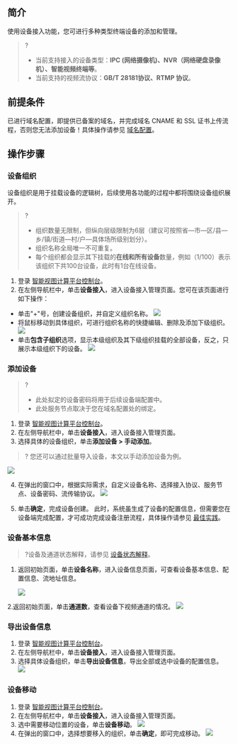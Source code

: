 
## 简介

使用设备接入功能，您可进行多种类型终端设备的添加和管理。

>?
>- 当前支持接入的设备类型：**IPC (网络摄像机)、NVR（网络硬盘录像机）、智能视频终端等**。
>- 当前支持的视频流协议：**GB/T 28181协议、RTMP 协议**。
## 前提条件

已进行域名配置，即提供已备案的域名，并完成域名 CNAME 和 SSL 证书上传流程，否则您无法添加设备！具体操作请参见 [域名配置]()。

## 操作步骤

### 设备组织

设备组织是用于挂载设备的逻辑树，后续使用各功能的过程中都将围绕设备组织展开。

>?
>- 组织数量无限制，但纵向层级限制为6层（建议可按照省—市—区/县—乡/镇/街道—村/户—具体场所级别划分）。
>- 组织名称全局唯一不可重复。
>- 每个组织都会显示其下挂载的**在线和所有设备**数量，例如（1/100）表示该组织下共100台设备，此时有1台在线设备。

1. 登录 [智能视图计算平台控制台](https://console.cloud.tencent.com/iss)。
2. 在左侧导航栏中，单击**设备接入**，进入设备接入管理页面。您可在该页面进行如下操作：

 - 单击"+"号，创建设备组织，并自定义组织名称。
   ![](https://qcloudimg.tencent-cloud.cn/raw/367247091569fe80ed291ce3ac523db6.png)
 - 将鼠标移动到具体组织，可进行组织名称的快捷编辑、删除及添加下级组织。 
   ![](https://qcloudimg.tencent-cloud.cn/raw/8efa34adf9db8498a42c1a0d082a5914.png)
 - 单击**包含子组织**选项，显示本级组织及其下级组织挂载的全部设备，反之，只展示本级组织下的设备。
   ![](https://qcloudimg.tencent-cloud.cn/raw/85886029d4aafaa6f0f51c7b3022aafd.png)

### 添加设备

>?
>- 此处拟定的设备密码将用于后续设备端配置中。
>- 此处服务节点取决于您在域名配置处的绑定。

1. 登录 [智能视图计算平台控制台](https://console.cloud.tencent.com/iss)。
2. 在左侧导航栏中，单击**设备接入**，进入设备接入管理页面。
3. 选择具体的设备组织，单击**添加设备 > 手动添加**。

>? 您还可以通过批量导入设备，本文以手动添加设备为例。

![](https://qcloudimg.tencent-cloud.cn/raw/83cf154b19507e5b8cc659cd425917fb.png)

4. 在弹出的窗口中，根据实际需求，自定义设备名称、选择接入协议、服务节点、设备密码、流传输协议。
   ![](https://qcloudimg.tencent-cloud.cn/raw/e4f660d0a566c749289132209dc1d199.png)

5. 单击**确定**，完成设备创建。
   此时，系统虽生成了设备的配置信息，但需要您在设备端完成配置，才可成功完成设备注册流程，具体操作请参见 [最佳实践](https://tcloud.woa.com/document/product/1344/83453?!preview)。

  ### 设备基本信息

  > ?设备及通道状态解释，请参见 [设备状态解释](https://tcloud.woa.com/document/product/1344/83445?!preview)。

  1. 返回初始页面，单击**设备名称**，进入设备信息页面，可查看设备基本信息、配置信息、流地址信息。

     ![](https://qcloudimg.tencent-cloud.cn/raw/d31efee36f578b4a077c1d48da4da05e.png)

  2.返回初始页面，单击**通道数**，查看设备下视频通道的情况。
  ![](https://qcloudimg.tencent-cloud.cn/raw/787c9e1d54da316c41fa81c1c4d7b8ed.png)

  

### 导出设备信息

1. 登录 [智能视图计算平台控制台](https://console.cloud.tencent.com/iss)。
2. 在左侧导航栏中，单击**设备接入**，进入设备接入管理页面。
3. 选择具体设备组织，单击**导出设备信息**，导出全部或选中设备的配置信息。
   ![](https://qcloudimg.tencent-cloud.cn/raw/66cd16bf4995147066fe487d67d5a85c.png)

### 设备移动

1. 登录 [智能视图计算平台控制台](https://console.cloud.tencent.com/iss)。
2. 在左侧导航栏中，单击**设备接入**，进入设备接入管理页面。
3. 选中需要移动位置的设备，单击**设备移动**。
   ![](https://qcloudimg.tencent-cloud.cn/raw/27b56cf6deb0e178d17149bc972060dc.png)
4. 在弹出的窗口中，选择想要移入的组织，单击**确定**，即可完成移动。
   ![](https://qcloudimg.tencent-cloud.cn/raw/a3fbeb624b271fa0ba71c1c91240f82a.png)



